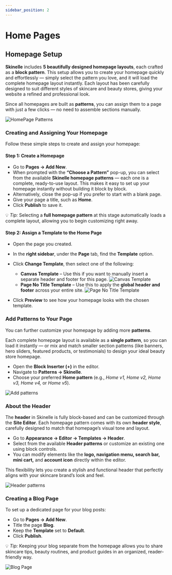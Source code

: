 ```yaml
---
sidebar_position: 2
---
```


# Home Pages

## Homepage Setup

**Skinelle** includes **5 beautifully designed homepage layouts**, each crafted as a **block pattern**.
This setup allows you to create your homepage quickly and effortlessly — simply select the pattern you love, and it will load the complete homepage layout instantly. Each layout has been carefully designed to suit different styles of skincare and beauty stores, giving your website a refined and professional look.

Since all homepages are built as **patterns**, you can assign them to a page with just a few clicks — no need to assemble sections manually.

![HomePage Patterns](/img/homepage-patterns.webp)


### Creating and Assigning Your Homepage

Follow these simple steps to create and assign your homepage:

#### **Step 1: Create a Homepage**

* Go to **Pages → Add New**.
* When prompted with the **“Choose a Pattern”** pop-up, you can select from the available **Skinelle homepage patterns** — each one is a complete, ready-to-use layout.
  This makes it easy to set up your homepage instantly without building it block by block.
* Alternatively, close the pop-up if you prefer to start with a blank page.
* Give your page a title, such as **Home**.
* Click **Publish** to save it.

💡 *Tip:* Selecting a **full homepage pattern** at this stage automatically loads a complete layout, allowing you to begin customizing right away.


#### **Step 2: Assign a Template to the Home Page**

* Open the page you created.
* In the **right sidebar**, under the **Page** tab, find the **Template** option.
* Click **Change Template**, then select one of the following:

  * **Canvas Template** – Use this if you want to manually insert a separate header and footer for this page.
    ![Canvas Template](/img/choosing-canvas-temp.webp)
  * **Page No Title Template** – Use this to apply the **global header and footer** across your entire site.
    ![Page No Title Template](/img/page-no-title-template.webp)
* Click **Preview** to see how your homepage looks with the chosen template.


### Add Patterns to Your Page

You can further customize your homepage by adding more **patterns**.

Each complete homepage layout is available as a **single pattern**, so you can load it instantly — or mix and match smaller section patterns (like banners, hero sliders, featured products, or testimonials) to design your ideal beauty store homepage.

* Open the **Block Inserter (+)** in the editor.
* Navigate to **Patterns → Skinelle**.
* Choose your preferred **Home pattern** (e.g., *Home v1, Home v2, Home v3, Home v4,* or *Home v5*).

![Add patterns](/img/add-homev1-pattern.webp)


### About the Header

The **header** in Skinelle is fully block-based and can be customized through the **Site Editor**.
Each homepage pattern comes with its own **header style**, carefully designed to match that homepage’s visual tone and layout.

* Go to **Appearance → Editor → Templates → Header**.
* Select from the available **Header patterns** or customize an existing one using block controls.
* You can modify elements like the **logo, navigation menu, search bar, mini cart,** and **account icon** directly within the editor.

This flexibility lets you create a stylish and functional header that perfectly aligns with your skincare brand’s look and feel.

![Header patterns](/img/header-patterns.webp)


### Creating a Blog Page

To set up a dedicated page for your blog posts:

* Go to **Pages → Add New**.
* Title the page **Blog**.
* Keep the **Template** set to **Default**.
* Click **Publish**.

💡 *Tip:* Keeping your blog separate from the homepage allows you to share skincare tips, beauty routines, and product guides in an organized, reader-friendly way.

![Blog Page](/img/blog-page.webp)
